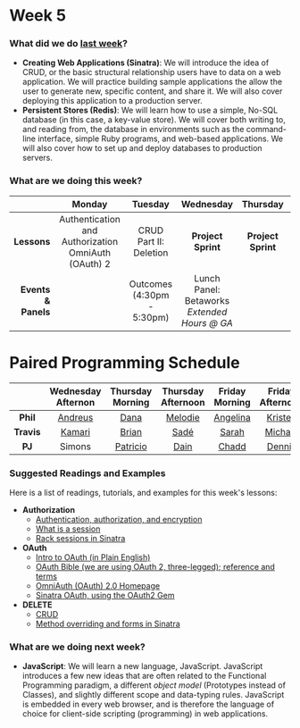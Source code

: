 # Week 5

### What did we do [last week](/w04/README.md)?

- **Creating Web Applications (Sinatra)**: We will introduce the idea of CRUD, or the basic structural relationship users have to data on a web application. We will practice building sample applications the allow the user to generate new, specific content, and share it. We will also cover deploying this application to a production server.
- **Persistent Stores (Redis)**: We will learn how to use a simple, No-SQL database (in this case, a key-value store). We will cover both writing to, and reading from, the database in environments such as the command-line interface, simple Ruby programs, and web-based applications. We will also cover how to set up and deploy databases to production servers.

### What are we doing this week?

|    | Monday | Tuesday | Wednesday | Thursday | Friday |
|---:|:------:|:-------:|:---------:|:--------:|:------:|
| **Lessons** | Authentication and Authorization<br>OmniAuth (OAuth) 2| CRUD Part II: Deletion | **Project Sprint** | **Project Sprint** | **Project Sprint** |
| **Events &amp; Panels** | | Outcomes<br/>(4:30pm - 5:30pm) | Lunch Panel: Betaworks<br>*Extended Hours @ GA* | | Code Reviews (2:30pm - 5:30pm) |

# Paired Programming Schedule

|            | Wednesday<br>Afternon | Thursday<br>Morning | Thursday<br>Afternoon | Friday<br>Morning | Friday<br> Afternoon |
|:----------:|:-------:|:--------:|:-------:|:--------:|:-------:|
|  **Phil**  | [Andreus][andreus] | [Dana][dana]     | [Melodie][melodie] | [Angelina][angelina] | [Kristen][kristen] |
| **Travis** | [Kamari][kamari]  | [Brian][brian]    | [Sadé][sade]    | [Sarah][sarah]    | [Michael][michael] |
|   **PJ**   | Simons  | [Patricio][patricio] | [Dain][dain]    | [Chadd][chadd]    | [Dennis][dennis]  |

[sade]: https://github.com/Sadestevens/sexy_project
[sarah]: https://github.com/sarahmcalear/project_one
[chadd]: https://github.com/chaddpaul/elabarate_project
[melodie]: https://github.com/melmalfa/hitch_hikely_app
[patricio]: https://github.com/Patdel/perdito
[kristen]: https://github.com/krismacfarlane/betweenlines
[kamari]: https://github.com/brainyandbrown/forum_app
[dana]: https://github.com/danadflip/first_project
[michael]: https://github.com/hammer7402/gamer_input
[dain]: https://github.com/rugger403/WDI_Project_1
[brian]: https://github.com/Brucker1/ga_boards
[dennis]: https://github.com/CentroDL/karnak
[angelina]: https://github.com/ambethoney/linkedin_oauth
[andreus]: https://github.com/andresv2/futbook

### Suggested Readings and Examples

Here is a list of readings, tutorials, and examples for this week's lessons:

- **Authorization**
  + [Authentication, authorization, and encryption](http://www.bu.edu/tech/services/security/resources/bestpractice/auth/)
  + [What is a session](http://machinesaredigging.com/2013/10/29/how-does-a-web-session-work/)
  + [Rack sessions in Sinatra](http://www.sinatrarb.com/faq.html#sessions)
- **OAuth**
  + [Intro to OAuth (in Plain English)](http://blog.varonis.com/introduction-to-oauth/)
  + [OAuth Bible (we are using OAuth 2, three-legged); reference and terms](http://oauthbible.com/)
  + [OmniAuth (OAuth) 2.0 Homepage](http://oauth.net/2/)
  + [Sinatra OAuth, using the OAuth2 Gem](http://blog.gazler.com/blog/2012/01/11/oauth2-consumer-with-sinatra/)
- **DELETE**
  + [CRUD](http://en.wikipedia.org/wiki/Create,_read,_update_and_delete)
  + [Method overriding and forms in Sinatra](http://mikeebert.tumblr.com/post/26877173686/quick-tip-using-put-and-delete-in-sinatra)

### What are we doing next week?

- **JavaScript**: We will learn a new language, JavaScript. JavaScript introduces a few new ideas that are often related to the Functional Programming paradigm, a different *object model* (Prototypes instead of Classes), and slightly different scope and data-typing rules. JavaScript is embedded in every web browser, and is therefore the language of choice for client-side scripting (programming) in web applications.
